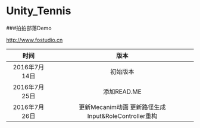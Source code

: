 # Unity_Tennis

###拍拍部落Demo

http://www.fostudio.cn

时间          | 版本
| :--------:  | :--------------:| 
2016年7月14日 |  初始版本
2016年7月25日 | 添加READ.ME
2016年7月26日 | 更新Mecanim动画 更新路径生成 Input&RoleController重构
